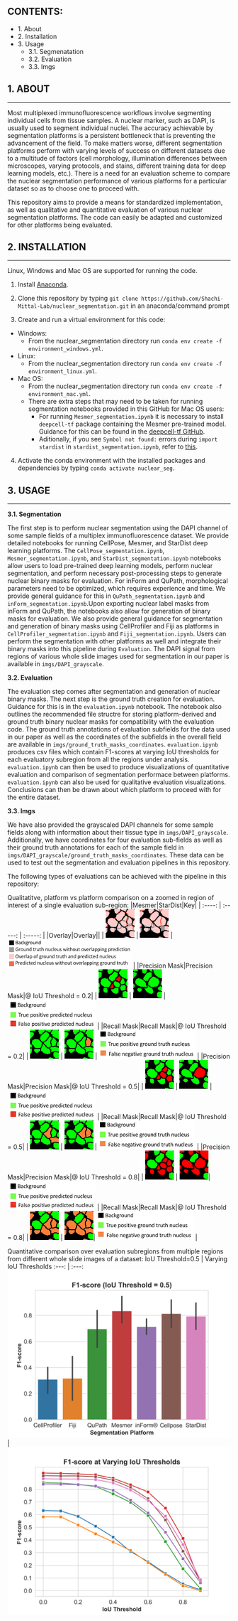 ## CONTENTS: ##

* 1\. About
* 2\. Installation
* 3\. Usage
    * 3.1\. Segmenatation
    * 3.2\. Evaluation
    * 3.3\. Imgs


## 1. ABOUT ##
- - - -
Most multiplexed immunofluorescence workflows involve segmenting individual cells from tissue samples. A nuclear marker, such as DAPI, is usually used to segment individual nuclei. The accuracy achievable by segmentation platforms is a persistent bottleneck that is preventing the advancement of the field. To make matters worse, different segmentation platforms perform with varying levels of success on different datasets due to a multitude of factors (cell morphology, illumination differences between microscopes, varying protocols, and stains, different training data for deep learning models, etc.). There is a need for an evaluation scheme to compare the nuclear segmentation performance of various platforms for a particular dataset so as to choose one to proceed with.

This repository aims to provide a means for standardized implementation, as well as qualitative and quantitative evaluation of various nuclear segmentation platforms. The code can easily be adapted and customized for other platforms being evaluated.


## 2. INSTALLATION ##
- - - - 
Linux, Windows and Mac OS are supported for running the code. 

1. Install [Anaconda](https://www.anaconda.com/).

2. Clone this repository by typing `git clone https://github.com/Shachi-Mittal-Lab/nuclear_segmentation.git` in an anaconda/command prompt
   
3. Create and run a virtual environment for this code:
- Windows:
    - From the nuclear_segmentation directory run `conda env create -f environment_windows.yml`.
- Linux:
    - From the nuclear_segmentation directory run `conda env create -f environment_linux.yml`.
- Mac OS:
    - From the nuclear_segmentation directory run `conda env create -f environment_mac.yml`.
    - There are extra steps that may need to be taken for running segmentation notebooks provided in this GitHub for Mac OS users:
        - For running `Mesmer_segmentation.ipynb` it is necessary to install `deepcell-tf` package containing the Mesmer pre-trained model. Guidance for this can be found in the [deepcell-tf GitHub](https://github.com/vanvalenlab/deepcell-tf/tree/master). 
        - Aditionally, if you see `Symbol not found:` errors during `import stardist` in `stardist_segmentation.ipynb`, refer to [this](https://github.com/stardist/stardist/issues/19#issuecomment-535610758).

4. Activate the conda environment with the installed packages and dependencies by typing `conda activate nuclear_seg`.

## 3. USAGE ##
- - - - 
<b>3.1. Segmentation</b>

The first step is to perform nuclear segmentation using the DAPI channel of some sample fields of a multiplex immunofluorescence dataset. We provide detailed notebooks for running CellPose, Mesmer, and StarDist deep learning platforms. The `CellPose_segmentation.ipynb`, `Mesmer_segmentation.ipynb`, and `StarDist_segmentation.ipynb` notebooks allow users to load pre-trained deep learning models, perform nuclear segmentation, and perform necessary post-processing steps to generate nuclear binary masks for evaluation. For inForm and QuPath, morphological parameters need to be optimized, which requires experience and time. We provide general guidance for this in `QuPath_segmentation.ipynb` and `inForm_segmentation.ipynb`.Upon exporting nuclear label masks from inForm and QuPath, the notebooks also allow for generation of binary masks for evaluation. We also provide general guidance for segmentation and generation of binary masks using CellProfiler and Fiji as platforms in `CellProfiler_segmentation.ipynb` and `Fiji_segmentation.ipynb`. Users can perform the segmentation with other platforms as well and integrate their binary masks into this pipeline during `Evaluation`. The DAPI signal from regions of various whole slide images used for segmentation in our paper is available in `imgs/DAPI_grayscale`.

<b>3.2. Evaluation</b>

The evaluation step comes after segmentation and generation of nuclear binary masks. The next step is the ground truth creation for evaluation. Guidance for this is in the `evaluation.ipynb` notebook. The notebook also outlines the recommended file structre for storing platform-derived and ground truth binary nuclear masks for compatibility with the evaluation code. The ground truth annotations of evaluation subfields for the data used in our paper as well as the coordinates of the subfields in the overall field are available in `imgs/ground_truth_masks_coordinates`. `evaluation.ipynb` produces csv files which contain F1-scores at varying IoU thresholds for each evaluatory subregion from all the regions under analysis. `evaluation.ipynb` can then be used to produce visualizations of quantitative evaluation and comparison of segmentation performace between platforms. `evaluation.ipynb` can also be used for qualitative evaluation visualizations. Conclusions can then be drawn about which platform to proceed with for the entire dataset.

<b>3.3. Imgs</b>

We have also provided the grayscaled DAPI channels for some sample fields along with information about their tissue type in `imgs/DAPI_grayscale`. Additionally, we have coordinates for four evaluation sub-fields as well as their ground truth annotations for each of the sample field in `imgs/DAPI_grayscale/ground_truth_masks_coordinates`. These data can be used to test out the segmentation and evaluation pipelines in this repository.


The following types of evaluations can be achieved with the pipeline in this repository:

Qualitatitve, platform vs platform comparison on a zoomed in region of interest of a single evaluation sub-region:
|Mesmer|StarDist|Key|
| :----: | :-----: | :-----: |
|Overlay|Overlay||
| ![Alt text](./imgs/README_figures/Mesmer_dense2_35_175_65_65.png) | ![Alt text](./imgs/README_figures/StarDist_dense2_35_175_65_65.png) | ![Alt text](./imgs/README_figures/overlay_key.png) |
|Precision Mask|Precision Mask|@ IoU Threshold = 0.2|
| ![Alt text](./imgs/README_figures/Bph2_Mesmer_dense2_pred_0.2_35_175_65_65.png) | ![Alt text](./imgs/README_figures/Bph2_StarDist_dense2_pred_0.2_35_175_65_65.png) | ![Alt text](./imgs/README_figures/pred_key.png) |
|Recall Mask|Recall Mask|@ IoU Threshold = 0.2|
| ![Alt text](./imgs/README_figures/Bph2_Mesmer_dense2_grtr_0.2_35_175_65_65.png) | ![Alt text](./imgs/README_figures/Bph2_StarDist_dense2_grtr_0.2_35_175_65_65.png) | ![Alt text](./imgs/README_figures/grtr_key.png) |
|Precision Mask|Precision Mask|@ IoU Threshold = 0.5|
| ![Alt text](./imgs/README_figures/Bph2_Mesmer_dense2_0.5_pred_35_175_65_65.png) | ![Alt text](./imgs/README_figures/Bph2_StarDist_dense2_0.5_pred_35_175_65_65.png) | ![Alt text](./imgs/README_figures/pred_key.png) |
|Recall Mask|Recall Mask|@ IoU Threshold = 0.5|
| ![Alt text](./imgs/README_figures/Bph2_Mesmer_dense2_0.5_grtr_35_175_65_65.png) | ![Alt text](./imgs/README_figures/Bph2_StarDist_dense2_0.5_grtr_35_175_65_65.png) | ![Alt text](./imgs/README_figures/grtr_key.png) |
|Precision Mask|Precision Mask|@ IoU Threshold = 0.8|
| ![Alt text](./imgs/README_figures/Bph2_Mesmer_dense2_pred_0.8_35_175_65_65.png) | ![Alt text](./imgs/README_figures/Bph2_StarDist_dense2_pred_0.8_35_175_65_65.png)| ![Alt text](./imgs/README_figures/pred_key.png) |
|Recall Mask|Recall Mask|@ IoU Threshold = 0.8|
| ![Alt text](./imgs/README_figures/Bph2_Mesmer_dense2_grtr_0.8_35_175_65_65.png) | ![Alt text](./imgs/README_figures/Bph2_StarDist_dense2_grtr_0.8_35_175_65_65.png)| ![Alt text](./imgs/README_figures/grtr_key.png) |



Quantitative comparison over evaluation subregions from multiple regions from different whole slide images of a dataset:
IoU Threshold=0.5 | Varying IoU Thresholds
:---: | :---:
![Alt text](./imgs/README_figures/halfIoU.png) | ![Alt text](./imgs/README_figures//multipleIoU.png)
